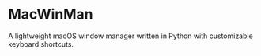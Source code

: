 # MacWinMan
A lightweight macOS window manager written in Python with customizable keyboard shortcuts.
